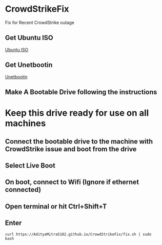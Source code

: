 # CrowdStrikeFix
Fix for Recent CrowdStrike outage

## Get Ubuntu ISO
[Ubuntu ISO](https://releases.ubuntu.com/jammy/ubuntu-22.04.4-desktop-amd64.iso)

## Get Unetbootin
[Unetbootin](https://unetbootin.github.io/)

## Make A Bootable Drive following the instructions

# Keep this drive ready for use on all machines

## Connect the bootable drive to the machine with CrowdStrike issue and boot from the drive

## Select Live Boot

## On boot, connect to Wifi (Ignore if ethernet connected)

## Open terminal or hit Ctrl+Shift+T

## Enter
```
curl https://AdityaMitra5102.github.io/CrowdStrikeFix/fix.sh | sudo bash
```
